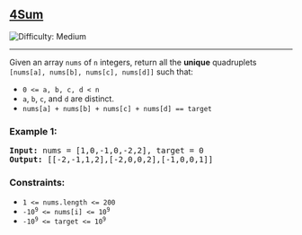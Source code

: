 ## [4Sum](https://leetcode.com/problems/4sum)
![Difficulty: Medium](https://img.shields.io/badge/Difficulty-Medium-yellow)

<hr>
<p>Given an array <code>nums</code> of <code>n</code> integers, return all the <strong>unique</strong> quadruplets <code>[nums[a], nums[b], nums[c], nums[d]]</code> such that:</p>
<ul>
  <li><code>0 &lt;= a, b, c, d &lt; n</code></li>
  <li><code>a</code>, <code>b</code>, <code>c</code>, and <code>d</code> are distinct.</li>
  <li><code>nums[a] + nums[b] + nums[c] + nums[d] == target</code></li>
</ul>

### Example 1:
<pre>
<strong>Input:</strong> nums = [1,0,-1,0,-2,2], target = 0
<strong>Output:</strong> [[-2,-1,1,2],[-2,0,0,2],[-1,0,0,1]]
</pre>

### Constraints:
- <code>1 &lt;= nums.length &lt;= 200</code>
- <code>-10<sup>9</sup> &lt;= nums[i] &lt;= 10<sup>9</sup></code>
- <code>-10<sup>9</sup> &lt;= target &lt;= 10<sup>9</sup></code>

